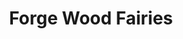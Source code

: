 ---
templateKey: team
title: Forge Wood Fairies
logoImage: /img/team-logos/forge-wood-fairies.PNG
slug: forge-wood-fairies
conference: West
homeGround: Forge Wood PF
---
